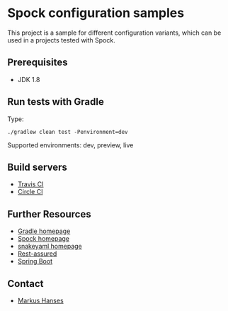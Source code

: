 Spock configuration samples
===============================

This project is a sample for different configuration variants, which can be used in a projects tested with Spock.

Prerequisites
-------------
- JDK 1.8

Run tests with Gradle
--------------------
Type:

    ./gradlew clean test -Penvironment=dev
    
Supported environments: dev, preview, live

Build servers
-------------

* [Travis CI](https://travis-ci.org/marhan/spock-configuration-samples)
* [Circle CI](https://circleci.com/gh/marhan/spock-configuration-samples)

Further Resources
-----------------

* [Gradle homepage](http://www.gradle.org)
* [Spock homepage](http://spockframework.org)
* [snakeyaml homepage](https://bitbucket.org/asomov/snakeyaml/overview)
* [Rest-assured](http://rest-assured.io/)
* [Spring Boot](https://spring.io/projects/spring-boot)


Contact
-----------------
* [Markus Hanses](mailto:me@markushanses.de)
